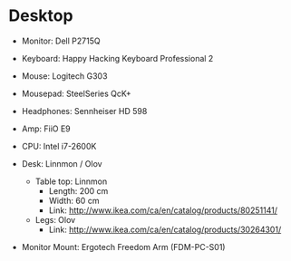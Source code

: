 # Desktop

- Monitor: Dell P2715Q
- Keyboard: Happy Hacking Keyboard Professional 2
- Mouse: Logitech G303
- Mousepad: SteelSeries QcK+
- Headphones: Sennheiser HD 598
- Amp: FiiO E9
- CPU: Intel i7-2600K

- Desk: Linnmon / Olov
  - Table top: Linnmon
    - Length: 200 cm
    - Width: 60 cm
    - Link: http://www.ikea.com/ca/en/catalog/products/80251141/
  - Legs: Olov
    - Link: http://www.ikea.com/ca/en/catalog/products/30264301/
- Monitor Mount: Ergotech Freedom Arm (FDM-PC-S01)
